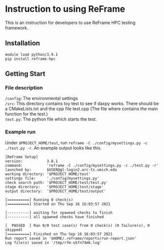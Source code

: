 # Instruction to using ReFrame
This is an instruction for developers to use ReFrame HPC testing framework.

## Installation
`module load python/3.9.1`  
`pip install reframe-hpc`

## Getting Start
### File description
`/config`: The environmental settings  
`/src`: This directory contains  toy test to see if daxpy works. There should be a CMakeLists.txt and the cpp file 
test.cpp (The file where contains the main function for the test.)  
`test.py`: The python file which starts the test.

### Example run
Under `$PROJECT_HOME/test`, run `reframe -C ./config/mysettings.py -c ./test.py -r`. An example output looks like 
this.  

````
[ReFrame Setup]  
version:           3.8.1  
command:           'reframe -C ./config/mysettings.py -c ./test.py -r'  
launched by:       $USER@gl-login2.arc-ts.umich.edu  
working directory: '$PROJECT_HOME/test'  
settings file:     './config/mysettings.py'  
check search path: '$PROJECT_HOME/test/test.py'  
stage directory:   '$PROJECT_HOME/test/stage'  
output directory:  '$PROJECT_HOME/test/output'

[==========] Running 0 check(s)  
[==========] Started on Thu Sep 16 16:03:57 2021

[----------] waiting for spawned checks to finish  
[----------] all spawned checks have finished

[  PASSED  ] Ran 0/0 test case(s) from 0 check(s) (0 failure(s), 0 skipped)  
[==========] Finished on Thu Sep 16 16:03:57 2021  
Run report saved in '$HOME/.reframe/reports/run-report.json'  
Log file(s) saved in '/tmp/rfm-u5fn74m6.log'
````